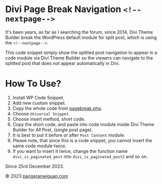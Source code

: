 # Divi Page Break Navigation `<!--nextpage-->`
It's been years, as far as I searching the forum, since 2014, Divi Theme Builder break the WordPress default module for split post, which is using the `<!--nextpage-->`.

This code snippet simply show the splitted post navigation to appear in a code module via Divi Theme Builder so the viewers can navigate to the splitted post that does not appear automatically in Divi.

# How To Use?
1. Install WP Code Snippet.
2. Add new custom snippet.
4. Copy the whole code from [pagebreak.php](/Divi%20Page%20Break/pagebreak.php).
4. Choose `Universal Snippet`.
5. Choose insert method, short code.
6. Copy the short code, and paste into code module inside Divi Theme Builder for All Post, (single post page).
7. It is best to put it before or after `Post Content` module.
8. Please note, that since this is a code snippet, you cannot insert the same code module twice.
9. If you want to insert it twice, change the function name `divi_is_paginated_post` into `divi_is_paginated_post2` and so on.

Since 25rd December 2023.

&copy; 2023 [pangeranwiguan.com](https://pangeranwiguan.com)